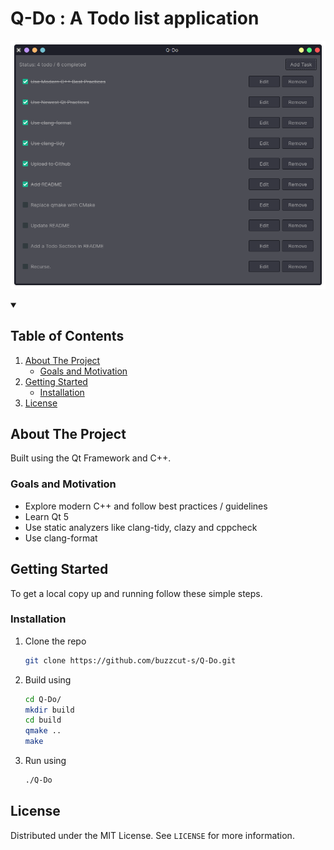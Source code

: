 # Q-Do : A Todo list application

[![Product Name Screen Shot][product-screenshot]](https://example.com)

<!-- TABLE OF CONTENTS -->
<details open="open">
  <summary><h2>Table of Contents</h2></summary>  
  <ol>
    <li>
      <a href="#about-the-project">About The Project</a>
      <ul>
        <li><a href="#goals-and-motivation">Goals and Motivation</a></li>
      </ul>
    </li>
    <li>
      <a href="#getting-started">Getting Started</a>
      <ul>
        <li><a href="#installation">Installation</a></li>
      </ul>
    </li>
    <li><a href="#license">License</a></li>
  </ol>
</details>

<!-- ABOUT THE PROJECT -->
## About The Project

Built using the Qt Framework and C++. 
### Goals and Motivation

* Explore modern C++ and follow best practices / guidelines 
* Learn Qt 5 
* Use static analyzers like clang-tidy, clazy and cppcheck
* Use clang-format 

<!-- GETTING STARTED -->
## Getting Started
To get a local copy up and running follow these simple steps.

### Installation
1. Clone the repo
   ```sh
   git clone https://github.com/buzzcut-s/Q-Do.git
   ```
2. Build using
   ```sh
   cd Q-Do/
   mkdir build 
   cd build
   qmake ..
   make
   ```
3. Run using
   ```sh
   ./Q-Do
   ```
   <!-- LICENSE -->
## License
Distributed under the MIT License. See `LICENSE` for more information.

[product-screenshot]: images/screenshot.png

